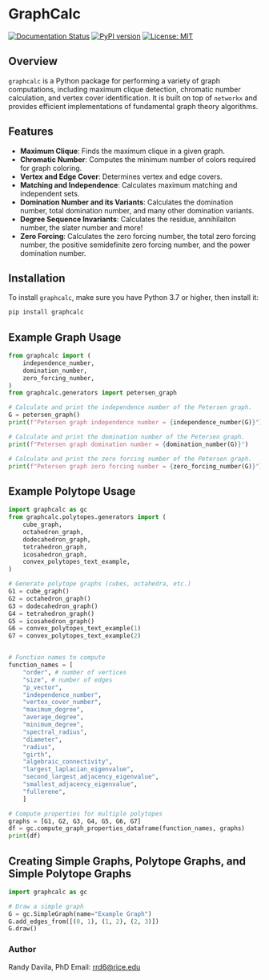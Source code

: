# GraphCalc

[![Documentation Status](https://readthedocs.org/projects/graphcalc/badge/?version=latest)](https://graphcalc.readthedocs.io/en/latest/?badge=latest)
[![PyPI version](https://badge.fury.io/py/graphcalc.svg)](https://pypi.org/project/graphcalc/)
[![License: MIT](https://img.shields.io/badge/License-MIT-yellow.svg)](https://opensource.org/licenses/MIT)

## Overview

`graphcalc` is a Python package for performing a variety of graph computations, including maximum clique detection, chromatic number calculation, and vertex cover identification. It is built on top of `networkx` and provides efficient implementations of fundamental graph theory algorithms.

## Features

- **Maximum Clique**: Finds the maximum clique in a given graph.
- **Chromatic Number**: Computes the minimum number of colors required for graph coloring.
- **Vertex and Edge Cover**: Determines vertex and edge covers.
- **Matching and Independence**: Calculates maximum matching and independent sets.
- **Domination Number and its Variants**: Calculates the domination number, total domination number, and many other domination variants.
- **Degree Sequence Invariants**: Calculates the residue, annihilaiton number, the slater number and more!
- **Zero Forcing**: Calculates the zero forcing number, the total zero forcing number, the positive semidefinite zero forcing number, and the power domination number.

## Installation

To install `graphcalc`, make sure you have Python 3.7 or higher, then install it:

```bash
pip install graphcalc
```

## Example Graph Usage

```python
from graphcalc import (
    independence_number,
    domination_number,
    zero_forcing_number,
)
from graphcalc.generators import petersen_graph

# Calculate and print the independence number of the Petersen graph.
G = petersen_graph()
print(f"Petersen graph independence number = {independence_number(G)}")

# Calculate and print the domination number of the Petersen graph.
print(f"Petersen graph domination number = {domination_number(G)}")

# Calculate and print the zero forcing number of the Petersen graph.
print(f"Petersen graph zero forcing number = {zero_forcing_number(G)}")
```

## Example Polytope Usage

```python
import graphcalc as gc
from graphcalc.polytopes.generators import (
    cube_graph,
    octahedron_graph,
    dodecahedron_graph,
    tetrahedron_graph,
    icosahedron_graph,
    convex_polytopes_text_example,
)

# Generate polytope graphs (cubes, octahedra, etc.)
G1 = cube_graph()
G2 = octahedron_graph()
G3 = dodecahedron_graph()
G4 = tetrahedron_graph()
G5 = icosahedron_graph()
G6 = convex_polytopes_text_example(1)
G7 = convex_polytopes_text_example(2)


# Function names to compute
function_names = [
    "order", # number of vertices
    "size", # number of edges
    "p_vector",
    "independence_number",
    "vertex_cover_number",
    "maximum_degree",
    "average_degree",
    "minimum_degree",
    "spectral_radius",
    "diameter",
    "radius",
    "girth",
    "algebraic_connectivity",
    "largest_laplacian_eigenvalue",
    "second_largest_adjacency_eigenvalue",
    "smallest_adjacency_eigenvalue",
    "fullerene",
    ]

# Compute properties for multiple polytopes
graphs = [G1, G2, G3, G4, G5, G6, G7]
df = gc.compute_graph_properties_dataframe(function_names, graphs)
print(df)
```

## Creating Simple Graphs, Polytope Graphs, and Simple Polytope Graphs

```python
import graphcalc as gc

# Draw a simple graph
G = gc.SimpleGraph(name="Example Graph")
G.add_edges_from([(0, 1), (1, 2), (2, 3)])
G.draw()
```

### Author

Randy Davila, PhD
Email: <rrd6@rice.edu>
